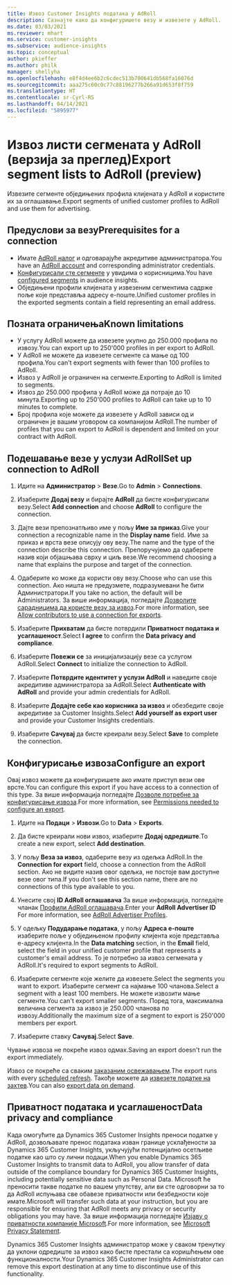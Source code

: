 ```yaml
---
title: Извоз Customer Insights података у AdRoll
description: Сазнајте како да конфигуришете везу и извезете у AdRoll.
ms.date: 03/03/2021
ms.reviewer: mhart
ms.service: customer-insights
ms.subservice: audience-insights
ms.topic: conceptual
author: pkieffer
ms.author: philk
manager: shellyha
ms.openlocfilehash: e8f4d4ee6b2c6cdec513b700641db568fa16076d
ms.sourcegitcommit: aaa275c60c0c77c88196277b266a91d653f8f759
ms.translationtype: HT
ms.contentlocale: sr-Cyrl-RS
ms.lasthandoff: 04/14/2021
ms.locfileid: "5895977"
---
```

# <a name="export-segment-lists-to-adroll-preview"></a><span data-ttu-id="76728-103">Извоз листи сегмената у AdRoll (верзија за преглед)</span><span class="sxs-lookup"><span data-stu-id="76728-103">Export segment lists to AdRoll (preview)</span></span>

<span data-ttu-id="76728-104">Извезите сегменте обједињених профила клијената у AdRoll и користите их за оглашавање.</span><span class="sxs-lookup"><span data-stu-id="76728-104">Export segments of unified customer profiles to AdRoll and use them for advertising.</span></span> 

## <a name="prerequisites-for-a-connection"></a><span data-ttu-id="76728-105">Предуслови за везу</span><span class="sxs-lookup"><span data-stu-id="76728-105">Prerequisites for a connection</span></span>

-   <span data-ttu-id="76728-106">Имате [AdRoll налог](https://www.adroll.com/) и одговарајуће акредитиве администратора.</span><span class="sxs-lookup"><span data-stu-id="76728-106">You have an [AdRoll account](https://www.adroll.com/) and corresponding administrator credentials.</span></span>
-   <span data-ttu-id="76728-107">[Конфигурисали сте сегменте](segments.md) у увидима о корисницима.</span><span class="sxs-lookup"><span data-stu-id="76728-107">You have [configured segments](segments.md) in audience insights.</span></span>
-   <span data-ttu-id="76728-108">Обједињени профили клијената у извезеним сегментима садрже поље које представља адресу е-поште.</span><span class="sxs-lookup"><span data-stu-id="76728-108">Unified customer profiles in the exported segments contain a field representing an email address.</span></span>

## <a name="known-limitations"></a><span data-ttu-id="76728-109">Позната ограничења</span><span class="sxs-lookup"><span data-stu-id="76728-109">Known limitations</span></span>

- <span data-ttu-id="76728-110">У услугу AdRoll можете да извезете укупно до 250.000 профила по извозу.</span><span class="sxs-lookup"><span data-stu-id="76728-110">You can export up to 250'000 profiles in per export to AdRoll.</span></span>
- <span data-ttu-id="76728-111">У AdRoll не можете да извезете сегменте са мање од 100 профила.</span><span class="sxs-lookup"><span data-stu-id="76728-111">You can't export segments with fewer than 100 profiles to AdRoll.</span></span> 
- <span data-ttu-id="76728-112">Извоз у AdRoll је ограничен на сегменте.</span><span class="sxs-lookup"><span data-stu-id="76728-112">Exporting to AdRoll is limited to segments.</span></span>
- <span data-ttu-id="76728-113">Извоз до 250.000 профила у AdRoll може да потраје до 10 минута.</span><span class="sxs-lookup"><span data-stu-id="76728-113">Exporting up to 250'000 profiles to AdRoll can take up to 10 minutes to complete.</span></span> 
- <span data-ttu-id="76728-114">Број профила које можете да извезете у AdRoll зависи од и ограничен је вашим уговором са компанијом AdRoll.</span><span class="sxs-lookup"><span data-stu-id="76728-114">The number of profiles that you can export to AdRoll is dependent and limited on your contract with AdRoll.</span></span>

## <a name="set-up-connection-to-adroll"></a><span data-ttu-id="76728-115">Подешавање везе у услузи AdRoll</span><span class="sxs-lookup"><span data-stu-id="76728-115">Set up connection to AdRoll</span></span>

1. <span data-ttu-id="76728-116">Идите на **Администратор** > **Везе**.</span><span class="sxs-lookup"><span data-stu-id="76728-116">Go to **Admin** > **Connections**.</span></span>

1. <span data-ttu-id="76728-117">Изаберите **Додај везу** и бирајте **AdRoll** да бисте конфигурисали везу.</span><span class="sxs-lookup"><span data-stu-id="76728-117">Select **Add connection** and choose **AdRoll** to configure the connection.</span></span>

1. <span data-ttu-id="76728-118">Дајте вези препознатљиво име у пољу **Име за приказ**.</span><span class="sxs-lookup"><span data-stu-id="76728-118">Give your connection a recognizable name in the **Display name** field.</span></span> <span data-ttu-id="76728-119">Име за приказ и врста везе описују ову везу.</span><span class="sxs-lookup"><span data-stu-id="76728-119">The name and the type of the connection describe this connection.</span></span> <span data-ttu-id="76728-120">Препоручујемо да одаберете назив који објашњава сврху и циљ везе.</span><span class="sxs-lookup"><span data-stu-id="76728-120">We recommend choosing a name that explains the purpose and target of the connection.</span></span>

1. <span data-ttu-id="76728-121">Одаберите ко може да користи ову везу.</span><span class="sxs-lookup"><span data-stu-id="76728-121">Choose who can use this connection.</span></span> <span data-ttu-id="76728-122">Ако ништа не предузмете, подразумевани ће бити Администратори.</span><span class="sxs-lookup"><span data-stu-id="76728-122">If you take no action, the default will be Administrators.</span></span> <span data-ttu-id="76728-123">За више информација, погледајте [Дозволите сарадницима да користе везу за извоз](connections.md#allow-contributors-to-use-a-connection-for-exports).</span><span class="sxs-lookup"><span data-stu-id="76728-123">For more information, see [Allow contributors to use a connection for exports](connections.md#allow-contributors-to-use-a-connection-for-exports).</span></span>

1. <span data-ttu-id="76728-124">Изаберите **Прихватам** да бисте потврдили **Приватност података и усаглашеност**.</span><span class="sxs-lookup"><span data-stu-id="76728-124">Select **I agree** to confirm the **Data privacy and compliance**.</span></span>

1. <span data-ttu-id="76728-125">Изаберите **Повежи се** за иницијализацију везе са услугом AdRoll.</span><span class="sxs-lookup"><span data-stu-id="76728-125">Select **Connect** to initialize the connection to AdRoll.</span></span>

1. <span data-ttu-id="76728-126">Изаберите **Потврдите идентитет у услузи AdRoll** и наведите своје акредитиве администратора за AdRoll.</span><span class="sxs-lookup"><span data-stu-id="76728-126">Select **Authenticate with AdRoll** and provide your admin credentials for AdRoll.</span></span> 

1. <span data-ttu-id="76728-127">Изаберите **Додајте себе као корисника за извоз** и обезбедите своје акредитиве за Customer Insights.</span><span class="sxs-lookup"><span data-stu-id="76728-127">Select **Add yourself as export user** and provide your Customer Insights credentials.</span></span>

1. <span data-ttu-id="76728-128">Изаберите **Сачувај** да бисте креирали везу.</span><span class="sxs-lookup"><span data-stu-id="76728-128">Select **Save** to complete the connection.</span></span>

## <a name="configure-an-export"></a><span data-ttu-id="76728-129">Конфигурисање извоза</span><span class="sxs-lookup"><span data-stu-id="76728-129">Configure an export</span></span>

<span data-ttu-id="76728-130">Овај извоз можете да конфигуришете ако имате приступ вези ове врсте.</span><span class="sxs-lookup"><span data-stu-id="76728-130">You can configure this export if you have access to a connection of this type.</span></span> <span data-ttu-id="76728-131">За више информација погледајте [Дозволе потребне за конфигурисање извоза](export-destinations.md#set-up-a-new-export).</span><span class="sxs-lookup"><span data-stu-id="76728-131">For more information, see [Permissions needed to configure an export](export-destinations.md#set-up-a-new-export).</span></span>

1. <span data-ttu-id="76728-132">Идите на **Подаци** > **Извози**.</span><span class="sxs-lookup"><span data-stu-id="76728-132">Go to **Data** > **Exports**.</span></span>

1. <span data-ttu-id="76728-133">Да бисте креирали нови извоз, изаберите **Додај одредиште**.</span><span class="sxs-lookup"><span data-stu-id="76728-133">To create a new export, select **Add destination**.</span></span>

1. <span data-ttu-id="76728-134">У пољу **Веза за извоз**, одаберите везу из одељка AdRoll.</span><span class="sxs-lookup"><span data-stu-id="76728-134">In the **Connection for export** field, choose a connection from the AdRoll section.</span></span> <span data-ttu-id="76728-135">Ако не видите назив овог одељка, не постоје вам доступне везе овог типа.</span><span class="sxs-lookup"><span data-stu-id="76728-135">If you don't see this section name, there are no connections of this type available to you.</span></span>

1. <span data-ttu-id="76728-136">Унесите свој **ID AdRoll оглашавача** За више информација, погледајте чланак [Профили AdRoll оглашавача](https://help.adroll.com/hc/articles/212011838-Advertiser-Profiles).</span><span class="sxs-lookup"><span data-stu-id="76728-136">Enter your **AdRoll Advertiser ID** For more information, see [AdRoll Advertiser Profiles](https://help.adroll.com/hc/articles/212011838-Advertiser-Profiles).</span></span>

3. <span data-ttu-id="76728-137">У одељку **Подударање података**, у пољу **Адреса е-поште** изаберите поље у обједињеном профилу клијента које представља е-адресу клијента.</span><span class="sxs-lookup"><span data-stu-id="76728-137">In the **Data matching** section, in the **Email** field, select the field in your unified customer profile that represents a customer's email address.</span></span> <span data-ttu-id="76728-138">То је потребно за извоз сегмената у AdRoll.</span><span class="sxs-lookup"><span data-stu-id="76728-138">It's required to export segments to AdRoll.</span></span>

1. <span data-ttu-id="76728-139">Изаберите сегменте које желите да извезете.</span><span class="sxs-lookup"><span data-stu-id="76728-139">Select the segments you want to export.</span></span> <span data-ttu-id="76728-140">Изаберите сегмент са најмање 100 чланова.</span><span class="sxs-lookup"><span data-stu-id="76728-140">Select a segment with a least 100 members.</span></span> <span data-ttu-id="76728-141">Не можете извозити мање сегменте.</span><span class="sxs-lookup"><span data-stu-id="76728-141">You can't export smaller segments.</span></span> <span data-ttu-id="76728-142">Поред тога, максимална величина сегмента за извоз је 250.000 чланова по извозу.</span><span class="sxs-lookup"><span data-stu-id="76728-142">Additionally the maximum size of a segment to export is 250'000 members per export.</span></span> 

1. <span data-ttu-id="76728-143">Изаберите ставку **Сачувај**.</span><span class="sxs-lookup"><span data-stu-id="76728-143">Select **Save**.</span></span>

<span data-ttu-id="76728-144">Чување извоза не покреће извоз одмах.</span><span class="sxs-lookup"><span data-stu-id="76728-144">Saving an export doesn't run the export immediately.</span></span>

<span data-ttu-id="76728-145">Извоз се покреће са сваким [заказаним освежавањем](system.md#schedule-tab).</span><span class="sxs-lookup"><span data-stu-id="76728-145">The export runs with every [scheduled refresh](system.md#schedule-tab).</span></span> <span data-ttu-id="76728-146">Такође можете да [извезете податке на захтев](export-destinations.md#run-exports-on-demand).</span><span class="sxs-lookup"><span data-stu-id="76728-146">You can also [export data on demand](export-destinations.md#run-exports-on-demand).</span></span> 


## <a name="data-privacy-and-compliance"></a><span data-ttu-id="76728-147">Приватност података и усаглашеност</span><span class="sxs-lookup"><span data-stu-id="76728-147">Data privacy and compliance</span></span>

<span data-ttu-id="76728-148">Када омогућите да Dynamics 365 Customer Insights преноси податке у AdRoll, дозвољавате пренос података изван границе усклађености за Dynamics 365 Customer Insights, укључујући потенцијално осетљиве податке као што су лични подаци.</span><span class="sxs-lookup"><span data-stu-id="76728-148">When you enable Dynamics 365 Customer Insights to transmit data to AdRoll, you allow transfer of data outside of the compliance boundary for Dynamics 365 Customer Insights, including potentially sensitive data such as Personal Data.</span></span> <span data-ttu-id="76728-149">Microsoft ће преносити такве податке по вашем упутству, али ви сте одговорни за то да AdRoll испуњава све обавезе приватности или безбедности које имате.</span><span class="sxs-lookup"><span data-stu-id="76728-149">Microsoft will transfer such data at your instruction, but you are responsible for ensuring that AdRoll meets any privacy or security obligations you may have.</span></span> <span data-ttu-id="76728-150">За више информација погледајте [Изјаву о приватности компаније Microsoft](https://go.microsoft.com/fwlink/?linkid=396732).</span><span class="sxs-lookup"><span data-stu-id="76728-150">For more information, see [Microsoft Privacy Statement](https://go.microsoft.com/fwlink/?linkid=396732).</span></span>

<span data-ttu-id="76728-151">Dynamics 365 Customer Insights администратор може у сваком тренутку да уклони одредиште за извоз како бисте престали са коришћењем ове функционалности.</span><span class="sxs-lookup"><span data-stu-id="76728-151">Your Dynamics 365 Customer Insights Administrator can remove this export destination at any time to discontinue use of this functionality.</span></span>
